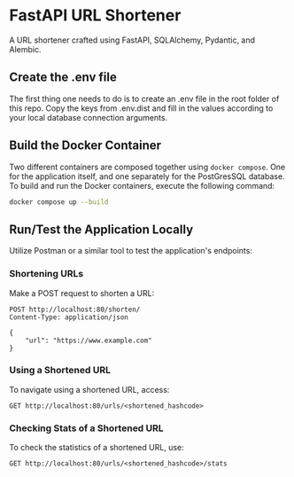 # FastAPI URL Shortener

A URL shortener crafted using FastAPI, SQLAlchemy, Pydantic, and Alembic.

## Create the .env file

The first thing one needs to do is to create an .env file in the root folder of this repo. Copy the keys from .env.dist and fill in the values according to your local database connection arguments.

## Build the Docker Container

Two different containers are composed together using `docker compose`. One for the application itself, and one separately for the PostGresSQL database. To build and run the Docker containers, execute the following command:

```bash
docker compose up --build
```

## Run/Test the Application Locally

Utilize Postman or a similar tool to test the application's endpoints:

### Shortening URLs

Make a POST request to shorten a URL:

```http
POST http://localhost:80/shorten/
Content-Type: application/json

{
    "url": "https://www.example.com"
}
```

### Using a Shortened URL

To navigate using a shortened URL, access:

```
GET http://localhost:80/urls/<shortened_hashcode>
```

### Checking Stats of a Shortened URL

To check the statistics of a shortened URL, use:

```
GET http://localhost:80/urls/<shortened_hashcode>/stats
```
